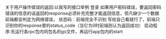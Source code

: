 关于用户操作错误的返回:以我写的接口举例 登录 如果用户密码错误，要返回密码错误的信息的话返回的response必须补充完整才能返回信息，但凡缺少一个数据前端都会判定为网络错误，
状态码：前端完全不识别 写给自己看就行了，前端只识别你的response里的status_code（当它为0时前端则认为返回成功）
启动程序:先运行各rpc包内同包名的go文件，再运行app包内的start
